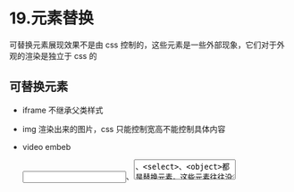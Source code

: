 # 19.元素替换

可替换元素展现效果不是由 css 控制的，这些元素是一些外部现象，它们对于外观的渲染是独立于 css 的

## 可替换元素

- iframe 不继承父类样式
- img 渲染出来的图片，css 只能控制宽高不能控制具体内容
- video embeb

  <input>、<textarea>、<select>、<object>都是替换元素。这些元素往往没有实际的内容，即是一个空元素。
  canvas audio option object

## 不可替换元素

(x)html 的大多数元素是不可替换元素，即其内容直接表现给用户端（例如浏览器）。如<div>、<p>、<h1>到<h6>、<table>，等等。
